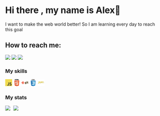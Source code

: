 <h1> Hi there , my name is Alex👋 </h1>
<p>I want to make the web world better! So I am learning every day to reach this goal</p>

<div>
<h2>How to reach me:</h2>
<a href="https://instagram.com/zlapkes?igshid=YmMyMTA2M2Y="><img width="22px" src="https://raw.githubusercontent.com/hussainweb/hussainweb/main/icons/instagram.png"></a>
<a href="https://discordapp.com/users/298134650331725835/"><img width="22px" src="https://raw.githubusercontent.com/peterthehan/peterthehan/master/assets/discord.svg"></a>
 <a href="https://www.linkedin.com/in/alex-lapkes-91ba69257/"><img width="22px" src="https://raw.githubusercontent.com/peterthehan/peterthehan/master/assets/linkedin.svg"></a>
</div>


<h3>My skills</h3>
<p>
<img src="https://raw.githubusercontent.com/github/explore/80688e429a7d4ef2fca1e82350fe8e3517d3494d/topics/javascript/javascript.png" alt="Javascript" height="22">
<img src="https://raw.githubusercontent.com/github/explore/80688e429a7d4ef2fca1e82350fe8e3517d3494d/topics/html/html.png" alt="HTML" height="22">
<img src="https://raw.githubusercontent.com/github/explore/80688e429a7d4ef2fca1e82350fe8e3517d3494d/topics/git/git.png" alt="git" height="22">
<img src="https://raw.githubusercontent.com/github/explore/80688e429a7d4ef2fca1e82350fe8e3517d3494d/topics/css/css.png" alt="CSS" height="22">
<!-- <img src="https://raw.githubusercontent.com/github/explore/80688e429a7d4ef2fca1e82350fe8e3517d3494d/topics/nodejs/nodejs.png" alt="NodeJS" height="22">
<img src="https://raw.githubusercontent.com/github/explore/80688e429a7d4ef2fca1e82350fe8e3517d3494d/topics/react/react.png" alt="React" height="22"> -->
<img src="https://raw.githubusercontent.com/github/explore/80688e429a7d4ef2fca1e82350fe8e3517d3494d/topics/babel/babel.png" alt="Babel" height="22">
</p>

<h3>My stats</h3>
<div>
 <a href="https://github-readme-stats.vercel.app/api?username=lu1dgy&hide=contribs&show_icons=true">
  <img  align="left" height="130" style="margin-right: 10px" src="https://github-readme-stats.vercel.app/api?username=lu1dgy&hide=contribs&show_icons=true" />
</a>
<a href="https://github-readme-stats.vercel.app/api/top-langs/?username=lu1dgy&layout=compact">
  <img align="left" height="130" src="https://github-readme-stats.vercel.app/api/top-langs/?username=lu1dgy&layout=compact" />
</a>
</div>
